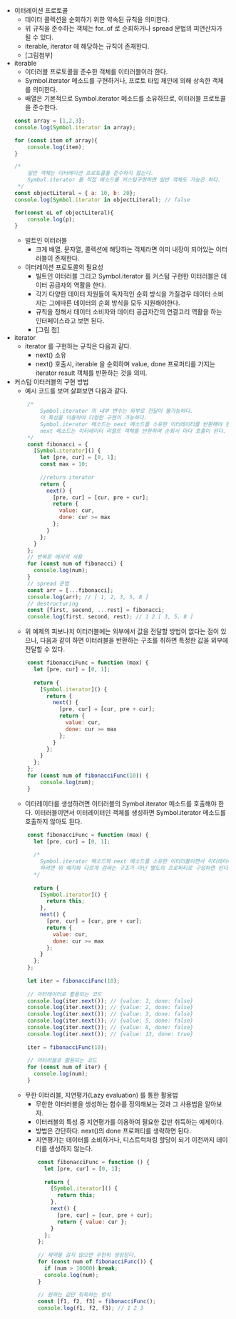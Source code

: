 * 이터레이션 프로토콜
    * 데이터 콜렉션을 순회하기 위한 약속된 규칙을 의미한다.
    * 위 규칙을 준수하는 객체는 for..of 로 순회하거나 spread 문법의 피연산자가 될 수 있다.
    * iterable, iterator 에 해당하는 규칙이 존재한다.
    * [그림첨부]
* iterable 
    * 이터러블 프로토콜을 준수한 객체를 이터러블이라 한다.
    * Symbol.iterator 메소드를 구현하거나, 프로토 타입 체인에 의해 상속한 객체를 의미한다.
    * 배열은 기본적으로 Symbol.iterator 메소드를 소유하므로, 이터러블 프로토콜을 준수한다.
    ```javascript
    const array = [1,2,3];
    console.log(Symbol.iterator in array);
    
    for (const item of array){
        console.log(item);
    }
    
    /* 
        일반 객체는 이터레이션 프로토콜을 준수하지 않는다.
        Symbol.iterator 를 직접 메소드를 커스텀구현하면 일반 객체도 가능은 하다.
     */
    const objectLiteral = { a: 10, b: 20};
    console.log(Symbol.iterator in objectLiteral); // false
    
    for(const oL of objectLiteral){
        console.log(p);
    }       
    ```
    * 빌트인 이터러블
        * 크게 배열, 문자열, 콜렉션에 해당하는 객체라면 이미 내장이 되어있는 이터러블이 존재한다.
    * 이터레이션 프로토콜의 필요성
        * 빌트인 이터러블 그리고 Symbol.iterator 를 커스텀 구현한 이터러블은 데이터 공급자의 역활을 한다.
        * 각기 다양한 데이터 자원들이 독자적인 순회 방식을 가질경우 데이터 소비자는 그에따른 데이터의 순회 방식을 모두 지원해야한다.
        * 규칙을 정해서 데이터 소비자와 데이터 공급자간의 연결고리 역활을 하는 인터페이스라고 보면 된다.
        * [그림 첨]                
* iterator
    * iterator 를 구현하는 규칙은 다음과 같다.
        * next() 소유
        * next() 호출시, iterable 을 순회하며 value, done 프로퍼티를 가지는 iterator result 객체를 반환하는 것을 의미.
* 커스텀 이터러블의 구현 방법
    * 예시 코드를 보며 살펴보면 다음과 같다. 
    ```javascript
        /*
            Symbol.iterator 의 내부 변수는 외부로 전달이 불가능하다.
            이 특성을 이용하여 다양한 구현이 가능하다.
            Symbol.iterator 메소드는 next 메소드를 소유한 이터레이터를 반환해야 한다.
            next 메소드는 이터레이터 리절트 객체를 반환하며 순회시 마다 호출이 된다.
        */    
        const fibonacci = {      
          [Symbol.iterator]() {
            let [pre, cur] = [0, 1];        
            const max = 10;        
            
            //return iterator  
            return {          
              next() {
                [pre, cur] = [cur, pre + cur];
                return {
                  value: cur,
                  done: cur >= max
                };
              }
            };
          }
        };   
        // 반복문 에서의 사용        
        for (const num of fibonacci) {      
          console.log(num); 
        }
        // spread 문법
        const arr = [...fibonacci];
        console.log(arr); // [ 1, 2, 3, 5, 8 ]
        // destructuring
        const [first, second, ...rest] = fibonacci;
        console.log(first, second, rest); // 1 2 [ 3, 5, 8 ]
    ```
    * 위 예제의 피보나치 이터러블에는 외부에서 값을 전달할 방법이 없다는 점이 있으나, 다음과 같이 하면 이터러블을 반환하는 구조를 취하면 특정한 값을 외부에 전달할 수 있다.
    ```javascript
        const fibonacciFunc = function (max) {
          let [pre, cur] = [0, 1];
        
          return {            
            [Symbol.iterator]() {              
              return {                
                next() {
                  [pre, cur] = [cur, pre + cur];
                  return {
                    value: cur,
                    done: cur >= max
                  };
                }
              };
            }
          };
        };
        for (const num of fibonacciFunc(10)) {
            console.log(num);
        }
    ```
    * 이터레이터를 생성하려면 이터러블의 Symbol.iterator 메소드를 호출해야 한다. 이터러블이면서 이터레이터인 객체를 생성하면 Symbol.iterator 메소드를 호출하지 않아도 된다.
    ```javascript        
        const fibonacciFunc = function (max) {
          let [pre, cur] = [0, 1];
        
          /*
            Symbol.iterator 메소드와 next 메소드를 소유한 이터러블이면서 이터레이터인 객체를 반환
            하려면 위 예지와 다르게 감싸는 구조가 아닌 별도의 프로퍼티로 구성하면 된다. 
          */
          
          return {            
            [Symbol.iterator]() {
              return this;
            },            
            next() {
              [pre, cur] = [cur, pre + cur];
              return {
                value: cur,
                done: cur >= max
              };
            }
          };
        };        
        
        let iter = fibonacciFunc(10);
        
        // 이터레이터로 활용되는 코드
        console.log(iter.next()); // {value: 1, done: false}
        console.log(iter.next()); // {value: 2, done: false}
        console.log(iter.next()); // {value: 3, done: false}
        console.log(iter.next()); // {value: 5, done: false}
        console.log(iter.next()); // {value: 8, done: false}
        console.log(iter.next()); // {value: 13, done: true}
        
        iter = fibonacciFunc(10);
        
        // 이터러블로 활용되는 코드
        for (const num of iter) {
          console.log(num);
        }    
    ```
    * 무한 이터러블, 지연평가(Lazy evaluation) 를 통한 활용법
        * 무한한 이터러블을 생성하는 함수를 정의해보는 것과 그 사용법을 알아보자.
        * 이터러블의 특성 중 지연평가를 이용하여 필요한 값만 취득하는 예제이다.
        * 방법은 간단하다. next()의 done 프로퍼티를 생략하면 된다.
        * 지연평가는 데이터를 소비하거나, 디스트럭처링 할당이 되기 이전까지 데이터를 생성하지 않는다.        
        ```javascript            
            const fibonacciFunc = function () {
              let [pre, cur] = [0, 1];
            
              return {
                [Symbol.iterator]() {
                  return this;
                },
                next() {
                  [pre, cur] = [cur, pre + cur];                  
                  return { value: cur };
                }
              };
            };            
            
            // 제약을 걸지 않으면 무한히 생성된다.
            for (const num of fibonacciFunc()) {
              if (num > 10000) break;
              console.log(num);
            }
            
            // 원하는 값만 취득하는 방식
            const [f1, f2, f3] = fibonacciFunc();
            console.log(f1, f2, f3); // 1 2 3                
        ```              
